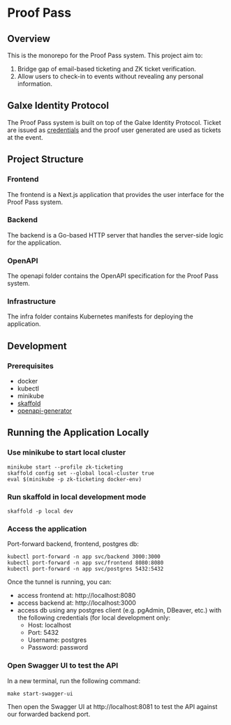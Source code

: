 # Proof Pass

## Overview

This is the monorepo for the Proof Pass system. This project aim to:

1. Bridge gap of email-based ticketing and ZK ticket verification.
2. Allow users to check-in to events without revealing any personal information.

## Galxe Identity Protocol

The Proof Pass system is built on top of the Galxe Identity Protocol. Ticket are issued as
[credentials](https://docs.galxe.com/identity/specification/credential-format) and the proof
user generated are used as tickets at the event.

## Project Structure

### Frontend

The frontend is a Next.js application that provides the user interface for the Proof Pass system.

### Backend

The backend is a Go-based HTTP server that handles the server-side logic for the application.

### OpenAPI

The openapi folder contains the OpenAPI specification for the Proof Pass system.

### Infrastructure

The infra folder contains Kubernetes manifests for deploying the application.

## Development

### Prerequisites

- docker
- kubectl
- minikube
- [skaffold](http://skaffold.dev)
- [openapi-generator](https://github.com/OpenAPITools/openapi-generator)

## Running the Application Locally

### Use minikube to start local cluster

```
minikube start --profile zk-ticketing
skaffold config set --global local-cluster true
eval $(minikube -p zk-ticketing docker-env)
```

### Run skaffold in local development mode

```
skaffold -p local dev
```

### Access the application

Port-forward backend, frontend, postgres db:

```
kubectl port-forward -n app svc/backend 3000:3000
kubectl port-forward -n app svc/frontend 8080:8080
kubectl port-forward -n app svc/postgres 5432:5432
```

Once the tunnel is running, you can:

- access frontend at: http://localhost:8080
- access backend at: http://localhost:3000
- access db using any postgres client (e.g. pgAdmin, DBeaver, etc.) with the following credentials (for local development only:
  - Host: localhost
  - Port: 5432
  - Username: postgres
  - Password: password

### Open Swagger UI to test the API

In a new terminal, run the following command:

```
make start-swagger-ui
```

Then open the Swagger UI at http://localhost:8081 to test the API against our forwarded backend port.
